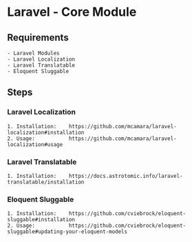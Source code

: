 # Laravel - Core Module

## Requirements
    - Laravel Modules
    - Laravel Localization
    - Laravel Translatable
    - Eloquent Sluggable

## Steps

### Laravel Localization

    1. Installation:    https://github.com/mcamara/laravel-localization#installation
    2. Usage:           https://github.com/mcamara/laravel-localization#usage

### Laravel Translatable

    1. Installation:    https://docs.astrotomic.info/laravel-translatable/installation

### Eloquent Sluggable

    1. Installation:    https://github.com/cviebrock/eloquent-sluggable#installation
    2. Usage:           https://github.com/cviebrock/eloquent-sluggable#updating-your-eloquent-models


